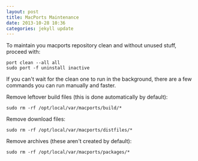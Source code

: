 ```yaml
---
layout: post
title: MacPorts Maintenance
date: 2013-10-28 10:36
categories: jekyll update
---
```


To maintain you macports repository clean and without unused stuff, proceed with:

	port clean --all all
	sudo port -f uninstall inactive	
	
If you can't wait for the clean one to run in the background, there are a few commands you can run manually and faster.

Remove leftover build files (this is done automatically by default):

	sudo rm -rf /opt/local/var/macports/build/*

Remove download files:

	sudo rm -rf /opt/local/var/macports/distfiles/*
	
Remove archives (these aren't created by default):

	sudo rm -rf /opt/local/var/macports/packages/*